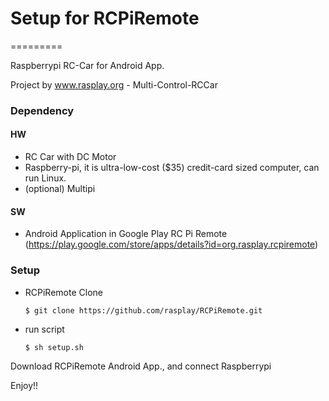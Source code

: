 # Setup for RCPiRemote
=========

Raspberrypi RC-Car for Android App.

Project by www.rasplay.org - Multi-Control-RCCar


### Dependency
#### HW 
  * RC Car with DC Motor
  * Raspberry-pi, it is ultra-low-cost ($35) credit-card sized computer, can run Linux.
  * (optional) Multipi
#### SW
  * Android Application in Google Play
    RC Pi Remote (https://play.google.com/store/apps/details?id=org.rasplay.rcpiremote)

### Setup
  * RCPiRemote Clone
    ```
    $ git clone https://github.com/rasplay/RCPiRemote.git
    ```
  * run script
    ```
    $ sh setup.sh
    ```

Download RCPiRemote Android App., and connect Raspberrypi

Enjoy!!  
